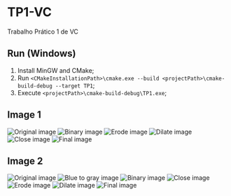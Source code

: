 # TP1-VC

Trabalho Prático 1 de VC

## Run (Windows)

1. Install MinGW and CMake;
2. Run `<CMakeInstallationPath>\cmake.exe --build <projectPath>\cmake-build-debug --target TP1`;
3. Execute `<projectPath>\cmake-build-debug\TP1.exe`;

## Image 1
![Original image](https://i.imgur.com/PTxm23L.jpg)
![Binary image](https://imgur.com/VNEGNka.jpg)
![Erode image](https://imgur.com/FKCt5C7.jpg)
![Dilate image](https://imgur.com/kSpbMse.jpg)
![Close image](https://imgur.com/joHTMv5.jpg)
![Final image](https://imgur.com/sZcBouT.jpg)

## Image 2
![Original image](https://imgur.com/WVXqFlI.jpg)
![Blue to gray image](https://imgur.com/Dbzs6iH.jpg)
![Binary image](https://imgur.com/7XEDva0.jpg)
![Close image](https://imgur.com/0cYUljE.jpg)
![Erode image](https://imgur.com/GohkVYM.jpg)
![Dilate image](https://imgur.com/byipiJw.jpg)
![Final image](https://imgur.com/16GH85r.jpg)
